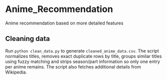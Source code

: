 # Anime_Recommendation
Anime recommendation based on more detailed features

## Cleaning data

Run `python clean_data.py` to generate `cleaned_anime_data.csv`. The script
normalizes titles, removes exact duplicate rows by title, groups similar titles
using fuzzy matching and strips season/part information so only one entry per
anime remains. The script also fetches additional details from Wikipedia.
